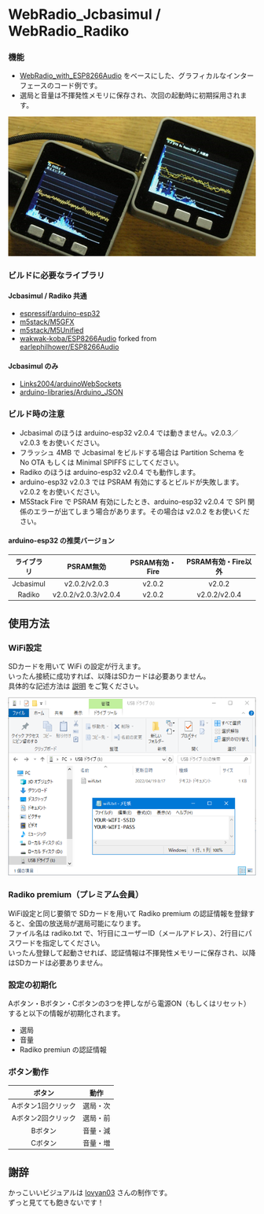 # WebRadio_Jcbasimul / WebRadio_Radiko

### 機能
- [WebRadio_with_ESP8266Audio](https://github.com/m5stack/M5Unified/tree/master/examples/Advanced/WebRadio_with_ESP8266Audio) をベースにした、グラフィカルなインターフェースのコード例です。
- 選局と音量は不揮発性メモリに保存され、次回の起動時に初期採用されます。

![image1](/docs/screenshot.png)

### ビルドに必要なライブラリ
#### Jcbasimul / Radiko 共通
- [espressif/arduino-esp32](https://github.com/espressif/arduino-esp32)
- [m5stack/M5GFX](https://github.com/m5stack/M5GFX)
- [m5stack/M5Unified](https://github.com/m5stack/M5Unified)
- [wakwak-koba/ESP8266Audio](https://github.com/wakwak-koba/ESP8266Audio) forked from [earlephilhower/ESP8266Audio](https://github.com/earlephilhower/ESP8266Audio)
#### Jcbasimul のみ
- [Links2004/arduinoWebSockets](https://github.com/Links2004/arduinoWebSockets)
- [arduino-libraries/Arduino_JSON](https://github.com/arduino-libraries/Arduino_JSON)

### ビルド時の注意
- Jcbasimal のほうは arduino-esp32 v2.0.4 では動きません。v2.0.3／v2.0.3 をお使いください。
- フラッシュ 4MB で Jcbasimal をビルドする場合は Partition Schema を No OTA もしくは Minimal SPIFFS にしてください。
- Radiko のほうは arduino-esp32 v2.0.4 でも動作します。
- arduino-esp32 v2.0.3 では PSRAM 有効にするとビルドが失敗します。v2.0.2 をお使いください。
- M5Stack Fire で PSRAM 有効にしたとき、arduino-esp32 v2.0.4 で SPI 関係のエラーが出てしまう場合があります。その場合は v2.0.2 をお使いください。  

#### arduino-esp32 の推奨バージョン
|ライブラリ|PSRAM無効|PSRAM有効・Fire|PSRAM有効・Fire以外|
|:--------:|:--------------------:|:--------------------:|:--------------------:|
|Jcbasimul|v2.0.2/v2.0.3|v2.0.2|v2.0.2|
|Radiko|v2.0.2/v2.0.3/v2.0.4|v2.0.2|v2.0.2/v2.0.4|

## 使用方法
### WiFi設定
SDカードを用いて WiFi の設定が行えます。  
いったん接続に成功すれば、以降はSDカードは必要ありません。  
具体的な記述方法は [説明](sdcard/) をご覧ください。

![image1](/docs/wifi.png)

### Radiko premium（プレミアム会員）
WiFi設定と同じ要領で SDカードを用いて Radiko premium の認証情報を登録すると、全国の放送局が選局可能になります。  
ファイル名は radiko.txt で、1行目にユーザーID（メールアドレス）、2行目にパスワードを指定してください。  
いったん登録して起動させれば、認証情報は不揮発性メモリーに保存され、以降はSDカードは必要ありません。  

### 設定の初期化
Aボタン・Bボタン・Cボタンの3つを押しながら電源ON（もしくはリセット）すると以下の情報が初期化されます。
- 選局
- 音量
- Radiko premiun の認証情報

### ボタン動作
|ボタン|動作|
|:-------------:|:----:|
|Aボタン1回クリック|選局・次|
|Aボタン2回クリック|選局・前|
|Bボタン|音量・減|
|Cボタン|音量・増|

## 謝辞
かっこいいビジュアルは [lovyan03](https://github.com/lovyan03/) さんの制作です。  
ずっと見てても飽きないです！
